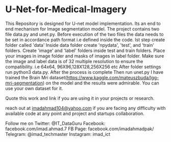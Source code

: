 # U-Net-for-Medical-Imagery
This Repository is designed for U-net model implementation. Its an end to end mechanism for Image segmentation model. 
The project contains two file data.py and unet.py.
Before execution of the two files the data needs to be set in accordance path format i.e defined inside the code.
Ist step create folder called 'data'
Inside data folder create 'npydata', 'test', and 'train' folders.
Create 'image' and 'label' folders inside test and train folders. 
Place your images in image folder and masks of images in label folder.
Make sure the image and label data is of 32 multiple resolution to ensure the compatibility. 
i.e 64x64, 96X96,128X128,256X256 etc
After folder settings run python3 data.py. After the process is complete 
Then run unet.py
I have trained the Brain Mri dataset(https://www.kaggle.com/mateuszbuda/lgg-mri-segmentation) on the model and the results were admirable. You can use your own dataset for it.


Quote this work and link if you are using it in your projects or research.

reach out at imadahmad104@yahoo.com if you are facing any difficulty with available code at any point and project and startups collaboration.


Follow me on
  Twitter:   @IT_DataGuru
  Facebook:  facebook.com/imad.ahmad.7
  FB Page:   facebook.com/imadahmadpak/
  Telegram:  @imad_techmaster
  Instagram: imad_ict 
